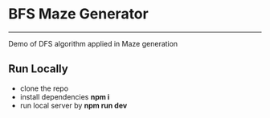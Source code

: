 # BFS Maze Generator
---

Demo of DFS algorithm applied in Maze generation

## Run Locally

- clone the repo
- install dependencies __npm i__
- run local server by __npm run dev__
